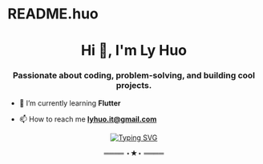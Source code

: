 # README.huo
<h1 align="center">Hi 👋, I'm Ly Huo</h1>
<h3 align="center">Passionate about coding, problem-solving, and building cool projects.</h3>

- 🌱 I’m currently learning **Flutter**

- 📫 How to reach me **lyhuo.it@gmail.com**
<p align="center">
    <a href="https://git.io/typing-svg">
        <img src="https://readme-typing-svg.demolab.com?font=Fira+Code&weight=500&size=18&pause=1000&color=F70A83&width=435&lines=Management Infomation System student" alt="Typing SVG" />
    </a>
<p align="center">
    ════ ⋆★⋆ ════
    <br>
</p>
